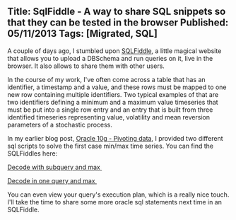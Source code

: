 Title: SqlFiddle - A way to share SQL snippets so that they can be tested in the browser
Published: 05/11/2013
Tags: [Migrated, SQL] 
---

A couple of days ago, I stumbled upon [SQLFiddle](http://www.sqlfiddle.com/), a little magical website that allows you to upload a DBSchema and run queries on it, live in the browser. It also allows to share them with other users.

In the course of my work, I've often come across a table that has an identifier, a timestamp and a value, and these rows must be mapped to one new row containing multiple identifiers. Two typical examples of that are two identifiers defining a minimum and a maximum value timeseries that must be put into a single row entry and an entry that is built from three identified timeseries representing value, volatility and mean reversion parameters of a stochastic process.

In my earlier blog post, [Oracle 10g - Pivoting data](Oracle10g-Pivoting-data.html), I provided two different sql scripts to solve the first case min/max time series. You can find the SQLFiddles here:

[Decode with subquery and max ](http://www.sqlfiddle.com/#!4/dce2d/1)

[Decode in one query and max ](http://www.sqlfiddle.com/#!4/dce2d/2)

You can even view your query's execution plan, which is a really nice touch. I'll take the time to share some more oracle sql statements next time in an SQLFiddle.

